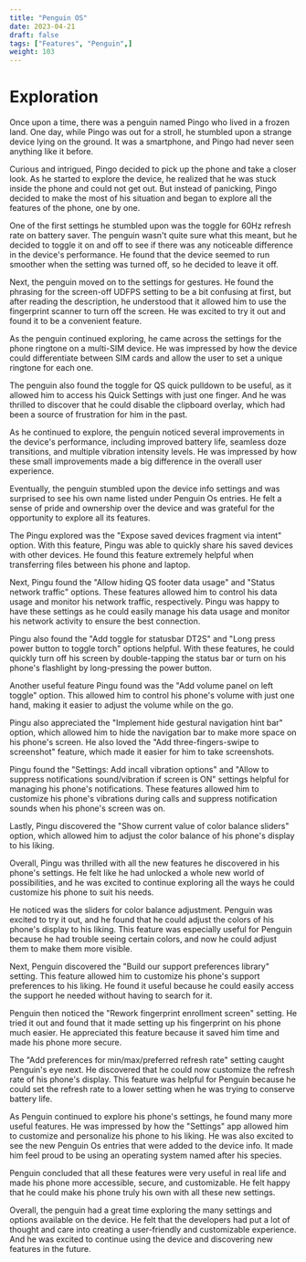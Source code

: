 ```yaml
---
title: "Penguin OS"
date: 2023-04-21
draft: false
tags: ["Features", "Penguin",]
weight: 103
---
```


# Exploration

Once upon a time, there was a penguin named Pingo who lived in a frozen land. One day, while Pingo was out for a stroll, he stumbled upon a strange device lying on the ground. It was a smartphone, and Pingo had never seen anything like it before.

Curious and intrigued, Pingo decided to pick up the phone and take a closer look. As he started to explore the device, he realized that he was stuck inside the phone and could not get out. But instead of panicking, Pingo decided to make the most of his situation and began to explore all the features of the phone, one by one.

One of the first settings he stumbled upon was the toggle for 60Hz refresh rate on battery saver. The penguin wasn't quite sure what this meant, but he decided to toggle it on and off to see if there was any noticeable difference in the device's performance. He found that the device seemed to run smoother when the setting was turned off, so he decided to leave it off.

Next, the penguin moved on to the settings for gestures. He found the phrasing for the screen-off UDFPS setting to be a bit confusing at first, but after reading the description, he understood that it allowed him to use the fingerprint scanner to turn off the screen. He was excited to try it out and found it to be a convenient feature.

As the penguin continued exploring, he came across the settings for the phone ringtone on a multi-SIM device. He was impressed by how the device could differentiate between SIM cards and allow the user to set a unique ringtone for each one.

The penguin also found the toggle for QS quick pulldown to be useful, as it allowed him to access his Quick Settings with just one finger. And he was thrilled to discover that he could disable the clipboard overlay, which had been a source of frustration for him in the past.

As he continued to explore, the penguin noticed several improvements in the device's performance, including improved battery life, seamless doze transitions, and multiple vibration intensity levels. He was impressed by how these small improvements made a big difference in the overall user experience.

Eventually, the penguin stumbled upon the device info settings and was surprised to see his own name listed under Penguin Os entries. He felt a sense of pride and ownership over the device and was grateful for the opportunity to explore all its features.

The Pingu explored was the "Expose saved devices fragment via intent" option. With this feature, Pingu was able to quickly share his saved devices with other devices. He found this feature extremely helpful when transferring files between his phone and laptop.

Next, Pingu found the "Allow hiding QS footer data usage" and "Status network traffic" options. These features allowed him to control his data usage and monitor his network traffic, respectively. Pingu was happy to have these settings as he could easily manage his data usage and monitor his network activity to ensure the best connection.

Pingu also found the "Add toggle for statusbar DT2S" and "Long press power button to toggle torch" options helpful. With these features, he could quickly turn off his screen by double-tapping the status bar or turn on his phone's flashlight by long-pressing the power button.

Another useful feature Pingu found was the "Add volume panel on left toggle" option. This allowed him to control his phone's volume with just one hand, making it easier to adjust the volume while on the go.

Pingu also appreciated the "Implement hide gestural navigation hint bar" option, which allowed him to hide the navigation bar to make more space on his phone's screen. He also loved the "Add three-fingers-swipe to screenshot" feature, which made it easier for him to take screenshots.

Pingu found the "Settings: Add incall vibration options" and "Allow to suppress notifications sound/vibration if screen is ON" settings helpful for managing his phone's notifications. These features allowed him to customize his phone's vibrations during calls and suppress notification sounds when his phone's screen was on.

Lastly, Pingu discovered the "Show current value of color balance sliders" option, which allowed him to adjust the color balance of his phone's display to his liking.

Overall, Pingu was thrilled with all the new features he discovered in his phone's settings. He felt like he had unlocked a whole new world of possibilities, and he was excited to continue exploring all the ways he could customize his phone to suit his needs.

He noticed was the sliders for color balance adjustment. Penguin was excited to try it out, and he found that he could adjust the colors of his phone's display to his liking. This feature was especially useful for Penguin because he had trouble seeing certain colors, and now he could adjust them to make them more visible.

Next, Penguin discovered the "Build our support preferences library" setting. This feature allowed him to customize his phone's support preferences to his liking. He found it useful because he could easily access the support he needed without having to search for it.

Penguin then noticed the "Rework fingerprint enrollment screen" setting. He tried it out and found that it made setting up his fingerprint on his phone much easier. He appreciated this feature because it saved him time and made his phone more secure.

The "Add preferences for min/max/preferred refresh rate" setting caught Penguin's eye next. He discovered that he could now customize the refresh rate of his phone's display. This feature was helpful for Penguin because he could set the refresh rate to a lower setting when he was trying to conserve battery life.

As Penguin continued to explore his phone's settings, he found many more useful features. He was impressed by how the "Settings" app allowed him to customize and personalize his phone to his liking. He was also excited to see the new Penguin Os entries that were added to the device info. It made him feel proud to be using an operating system named after his species.

Penguin concluded that all these features were very useful in real life and made his phone more accessible, secure, and customizable. He felt happy that he could make his phone truly his own with all these new settings.

Overall, the penguin had a great time exploring the many settings and options available on the device. He felt that the developers had put a lot of thought and care into creating a user-friendly and customizable experience. And he was excited to continue using the device and discovering new features in the future.

